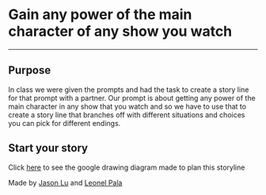 # Gain any power of the main character of any show you watch
---
## Purpose
 In class we were given the prompts and had the task to create a story line for that prompt with a partner. Our prompt is about getting any power of the main character in any show that you watch and so we have to use that to create a story line that branches off with different situations and choices you can pick for different endings.
## Start your story

Click [here](https://docs.google.com/drawings/d/1jElL4NjUu9Ww4fzCaqL7n6vRrI85_m9cCuxioCwfgqY/edit) to see the google drawing diagram made to plan this storyline

Made by [Jason Lu](https://github.com/jasonl4600) and [Leonel Pala](https://github.com/leonelp8111)